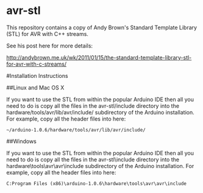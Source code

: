 avr-stl
=======

This repository contains a copy of Andy Brown's Standard Template
Library (STL) for AVR with C++ streams.

See his post here for more details:

<http://andybrown.me.uk/wk/2011/01/15/the-standard-template-library-stl-for-avr-with-c-streams/>

#Installation Instructions

##Linux and Mac OS X

If you want to use the STL from within the popular Arduino IDE then
all you need to do is copy all the files in the avr-stl/include
directory into the hardware/tools/avr/lib/avr/include/ subdirectory of
the Arduino installation. For example, copy all the header files into
here:

```shell
~/arduino-1.0.6/hardware/tools/avr/lib/avr/include/
```

##Windows

If you want to use the STL from within the popular Arduino IDE then
all you need to do is copy all the files in the avr-stl\include
directory into the hardware\tools\avr\avr\include subdirectory of the
Arduino installation. For example, copy all the header files into
here:

```shell
C:Program Files (x86)\arduino-1.0.6\hardware\tools\avr\avr\include
```

